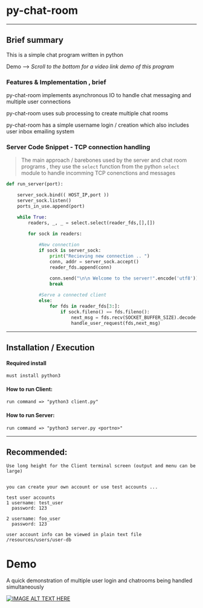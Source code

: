 # py-chat-room

***

## Brief summary

This is a simple chat program written in python

Demo --> *Scroll to the bottom for a video link demo of this program*

###  Features & Implementation , brief

py-chat-room implements asynchronous IO to handle chat messaging and multiple user connections

py-chat-room uses sub processing to create multiple chat rooms 

py-chat-room has a simple username login / creation which also includes user inbox emailing system 







### Server Code Snippet - TCP connection handling

> The main approach / barebones used by the server and chat room programs , they use the `select` function from the python `select` module to handle incomming TCP conenctions and messages 

```python
def run_server(port):

	server_sock.bind(( HOST_IP,port ))
	server_sock.listen()
	ports_in_use.append(port)

	while True:
		readers, _, _ = select.select(reader_fds,[],[])

		for sock in readers:
			
			#New connection
			if sock is server_sock:				
				print("Recieving new connection .. ")			
				conn, addr = server_sock.accept()
				reader_fds.append(conn)

				conn.send("\n\n Welcome to the server!".encode('utf8'))				 
				break
			
			#Serve a connected client
			else:
				for fds in reader_fds[3:]:
					if sock.fileno() == fds.fileno():
						next_msg = fds.recv(SOCKET_BUFFER_SIZE).decode('utf8')
						handle_user_request(fds,next_msg)
```						







***

## Installation / Execution

#### Required install
	must install python3

#### How to run Client:
	run command => "python3 client.py"


#### How to run Server:
	run command => "python3 server.py <portno>"


***

## Recommended:
	
	
	Use long height for the Client terminal screen (output and menu can be large)

	
	you can create your own account or use test accounts ... 

	test user accounts
	1 username: test_user 
	  password: 123 

	2 username: foo_user 
	  password: 123  

	user account info can be viewed in plain text file /resources/users/user-db 
	
# Demo

A quick demonstration of multiple user login and chatrooms being handled simultaneously 

[![IMAGE ALT TEXT HERE](http://img.youtube.com/vi/sMmpfk4xrHU/0.jpg)](https://www.youtube.com/watch?v=sMmpfk4xrHU)


